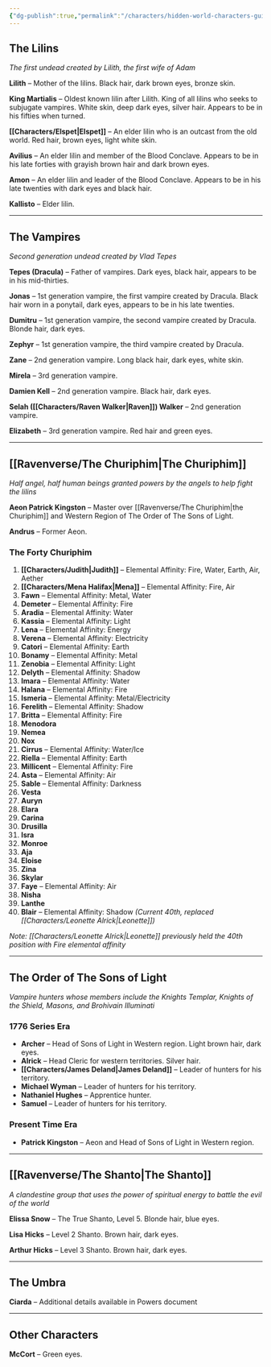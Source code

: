 ```yaml
---
{"dg-publish":true,"permalink":"/characters/hidden-world-characters-guide/"}
---
```



## The Lilins

_The first undead created by Lilith, the first wife of Adam_

**Lilith** – Mother of the lilins. Black hair, dark brown eyes, bronze skin.

**King Martialis** – Oldest known lilin after Lilith. King of all lilins who seeks to subjugate vampires. White skin, deep dark eyes, silver hair. Appears to be in his fifties when turned.

**[[Characters/Elspet\|Elspet]]** – An elder lilin who is an outcast from the old world. Red hair, brown eyes, light white skin.

**Avilius** – An elder lilin and member of the Blood Conclave. Appears to be in his late forties with grayish brown hair and dark brown eyes.

**Amon** – An elder lilin and leader of the Blood Conclave. Appears to be in his late twenties with dark eyes and black hair.

**Kallisto** – Elder lilin.

---

## The Vampires

_Second generation undead created by Vlad Tepes_

**Tepes (Dracula)** – Father of vampires. Dark eyes, black hair, appears to be in his mid-thirties.

**Jonas** – 1st generation vampire, the first vampire created by Dracula. Black hair worn in a ponytail, dark eyes, appears to be in his late twenties.

**Dumitru** – 1st generation vampire, the second vampire created by Dracula. Blonde hair, dark eyes.

**Zephyr** – 1st generation vampire, the third vampire created by Dracula.

**Zane** – 2nd generation vampire. Long black hair, dark eyes, white skin.

**Mirela** – 3rd generation vampire.

**Damien Kell** – 2nd generation vampire. Black hair, dark eyes.

**Selah ([[Characters/Raven Walker\|Raven]]) Walker** – 2nd generation vampire.

**Elizabeth** – 3rd generation vampire. Red hair and green eyes.

---

## [[Ravenverse/The Churiphim\|The Churiphim]]

_Half angel, half human beings granted powers by the angels to help fight the lilins_

**Aeon Patrick Kingston** – Master over [[Ravenverse/The Churiphim\|the Churiphim]] and Western Region of The Order of The Sons of Light.

**Andrus** – Former Aeon.

### The Forty Churiphim

1. **[[Characters/Judith\|Judith]]** – Elemental Affinity: Fire, Water, Earth, Air, Aether
2. **[[Characters/Mena Halifax\|Mena]]** – Elemental Affinity: Fire, Air
3. **Fawn** – Elemental Affinity: Metal, Water
4. **Demeter** – Elemental Affinity: Fire
5. **Aradia** – Elemental Affinity: Water
6. **Kassia** – Elemental Affinity: Light
7. **Lena** – Elemental Affinity: Energy
8. **Verena** – Elemental Affinity: Electricity
9. **Catori** – Elemental Affinity: Earth
10. **Bonamy** – Elemental Affinity: Metal
11. **Zenobia** – Elemental Affinity: Light
12. **Delyth** – Elemental Affinity: Shadow
13. **Imara** – Elemental Affinity: Water
14. **Halana** – Elemental Affinity: Fire
15. **Ismeria** – Elemental Affinity: Metal/Electricity
16. **Ferelith** – Elemental Affinity: Shadow
17. **Britta** – Elemental Affinity: Fire
18. **Menodora**
19. **Nemea**
20. **Nox**
21. **Cirrus** – Elemental Affinity: Water/Ice
22. **Riella** – Elemental Affinity: Earth
23. **Millicent** – Elemental Affinity: Fire
24. **Asta** – Elemental Affinity: Air
25. **Sable** – Elemental Affinity: Darkness
26. **Vesta**
27. **Auryn**
28. **Elara**
29. **Carina**
30. **Drusilla**
31. **Isra**
32. **Monroe**
33. **Aja**
34. **Eloise**
35. **Zina**
36. **Skylar**
37. **Faye** – Elemental Affinity: Air
38. **Nisha**
39. **Lanthe**
40. **Blair** – Elemental Affinity: Shadow _(Current 40th, replaced [[Characters/Leonette Alrick\|Leonette]])_

_Note: [[Characters/Leonette Alrick\|Leonette]] previously held the 40th position with Fire elemental affinity_

---

## The Order of The Sons of Light

_Vampire hunters whose members include the Knights Templar, Knights of the Shield, Masons, and Brohivain Illuminati_

### 1776 Series Era

- **Archer** – Head of Sons of Light in Western region. Light brown hair, dark eyes.
- **Alrick** – Head Cleric for western territories. Silver hair.
- **[[Characters/James Deland\|James Deland]]** – Leader of hunters for his territory.
- **Michael Wyman** – Leader of hunters for his territory.
- **Nathaniel Hughes** – Apprentice hunter.
- **Samuel** – Leader of hunters for his territory.

### Present Time Era

- **Patrick Kingston** – Aeon and Head of Sons of Light in Western region.

---

## [[Ravenverse/The Shanto\|The Shanto]]

_A clandestine group that uses the power of spiritual energy to battle the evil of the world_

**Elissa Snow** – The True Shanto, Level 5. Blonde hair, blue eyes.

**Lisa Hicks** – Level 2 Shanto. Brown hair, dark eyes.

**Arthur Hicks** – Level 3 Shanto. Brown hair, dark eyes.

---

## The Umbra

**Ciarda** – Additional details available in Powers document

---

## Other Characters

**McCort** – Green eyes.